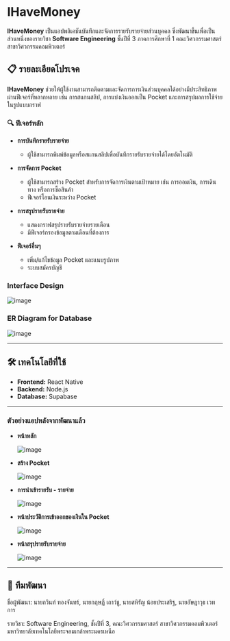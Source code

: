 # IHaveMoney  

**IHaveMoney** เป็นแอปพลิเคชันบันทึกและจัดการรายรับรายจ่ายส่วนบุคคล ซึ่งพัฒนาขึ้นเพื่อเป็นส่วนหนึ่งของรายวิชา **Software Engineering** ชั้นปีที่ 3 ภาคการศึกษาที่ 1 คณะวิศวกรรมศาสตร์ สาขาวิศวกรรมคอมพิวเตอร์  

## 📋 รายละเอียดโปรเจค  
**IHaveMoney** ช่วยให้ผู้ใช้งานสามารถติดตามและจัดการการเงินส่วนบุคคลได้อย่างมีประสิทธิภาพผ่านฟีเจอร์ที่หลากหลาย เช่น การสแกนสลิป, การแบ่งเงินออกเป็น Pocket และการสรุปผลการใช้จ่ายในรูปแบบกราฟ  

### 🔍 ฟีเจอร์หลัก  
- **การบันทึกรายรับรายจ่าย**  
  - ผู้ใช้สามารถพิมพ์ข้อมูลหรือสแกนสลิปเพื่อบันทึกรายรับรายจ่ายได้โดยอัตโนมัติ  

- **การจัดการ Pocket**  
  - ผู้ใช้สามารถสร้าง Pocket สำหรับการจัดการเงินตามเป้าหมาย เช่น การออมเงิน, การเดินทาง หรือการซื้อสินค้า  
  - ฟีเจอร์โอนเงินระหว่าง Pocket  

- **การสรุปรายรับรายจ่าย**  
  - แสดงกราฟสรุปรายรับรายจ่ายรายเดือน  
  - มีฟีเจอร์กรองข้อมูลตามเดือนที่ต้องการ  

- **ฟีเจอร์อื่นๆ**  
  - เพิ่ม/แก้ไขข้อมูล Pocket และแนบรูปภาพ  
  - ระบบสมัครบัญชี  

###  Interface Design  
![image](https://github.com/user-attachments/assets/e2a7b939-85de-4629-83fd-f2462c94f1f2)  
###  ER Diagram for Database  
![image](https://github.com/user-attachments/assets/e2c2e62c-b163-434c-8173-c067b441b14a)

---

## 🛠️ เทคโนโลยีที่ใช้  
- **Frontend:** React Native  
- **Backend:** Node.js  
- **Database:** Supabase  

---  
###  ตัวอย่างแอปหลังจากพัฒนาแล้ว  
- **หน้าหลัก**
   
  ![image](https://github.com/user-attachments/assets/993d1c60-3ef5-4922-96c4-796465724c39)
- **สร้าง Pocket**
   
  ![image](https://github.com/user-attachments/assets/9e3df25a-a629-4166-b60b-c240ff5baf78)
- **การนำเข้ารายรับ - รายจ่าย**
    
  ![image](https://github.com/user-attachments/assets/d1f78506-b124-49ce-9e3e-12cdeefadcac)  
- **หน้าประวัติการเข้าออกของเงินใน Pocket**
    
  ![image](https://github.com/user-attachments/assets/87b1a5c5-87fb-4350-aa80-e98b04c73595)
 - **หน้าสรุปรายรับรายจ่าย**
    
    ![image](https://github.com/user-attachments/assets/2d63f584-ec2c-4a7e-b64b-b8fe761e548d)




---
## 👥 ทีมพัฒนา
ชื่อผู้พัฒนา: นายกวินท์ ทองจันทร์, นายกฤษฏิ์ เถาว์ชู, นายสหิรัญ น้อยประเสริฐ, นายอัษฎาวุธ เวทการ

รายวิชา: Software Engineering, ชั้นปีที่ 3, คณะวิศวกรรมศาสตร์ สาขาวิศวกรรมคอมพิวเตอร์   
มหาวิทยาลัยเทคโนโลยีพระจอมเกล้าพระนครเหนือ

